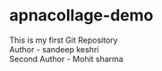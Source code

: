 # apnacollage-demo

This is my first Git Repository
<br>
Author - sandeep keshri
<br>
Second Author - Mohit sharma
